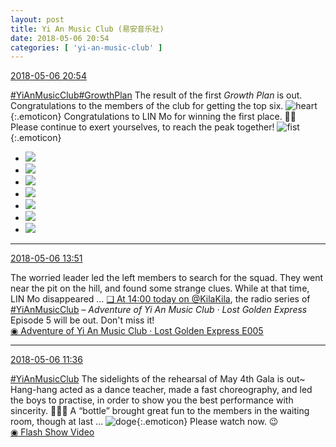 ```yaml
---
layout: post
title: Yi An Music Club (易安音乐社)
date: 2018-05-06 20:54
categories: [ 'yi-an-music-club' ]
---
```


<div class="weibo-info">
  <a href="https://weibo.com/6094546964/GfqTrDn5T">2018-05-06 20:54</a>
</div>

[#YiAnMusicClub](https://weibo.com/p/100808beae2e3e05b17b64f63ebedca39f19b2/super_index)[#GrowthPlan](https://weibo.com/p/100808fe7264e4339c41df171df3260846e152) The result of the first *Growth Plan* is out. Congratulations to the members of the club for getting the top six. ![heart](https://img.t.sinajs.cn/t4/appstyle/expression/ext/normal/8a/2018new_xin_org.png){:.emoticon} Congratulations to LIN Mo for winning the first place. 🥇👏 Please continue to exert yourselves, to reach the peak together! ![fist](https://img.t.sinajs.cn/t4/appstyle/expression/ext/normal/86/2018new_quantou_org.png){:.emoticon}

<!-- more -->

<ul class="weibo-pic-list-3">
  <li class="weibo-pic">
    <a href="http://wx4.sinaimg.cn/mw690/006Es64Aly1fr1wwxz30mj31400qon51.jpg"><img src="http://wx4.sinaimg.cn/thumb150/006Es64Aly1fr1wwxz30mj31400qon51.jpg"/></a>
  </li>
  <li class="weibo-pic">
    <a href="http://wx3.sinaimg.cn/mw690/006Es64Aly1fr1wwycs2uj30qo140jzb.jpg"><img src="http://wx3.sinaimg.cn/thumb150/006Es64Aly1fr1wwycs2uj30qo140jzb.jpg"/></a>
  </li>
  <li class="weibo-pic">
    <a href="http://wx1.sinaimg.cn/mw690/006Es64Aly1fr1wwys59fj30qo140n4c.jpg"><img src="http://wx1.sinaimg.cn/thumb150/006Es64Aly1fr1wwys59fj30qo140n4c.jpg"/></a>
  </li>
  <li class="weibo-pic">
    <a href="http://wx1.sinaimg.cn/mw690/006Es64Aly1fr1wx21y95j30qo141tfd.jpg"><img src="http://wx1.sinaimg.cn/thumb150/006Es64Aly1fr1wx21y95j30qo141tfd.jpg"/></a>
  </li>
  <li class="weibo-pic">
    <a href="http://wx4.sinaimg.cn/mw690/006Es64Aly1fr1wx19bdrj329o3ggqv9.jpg"><img src="http://wx4.sinaimg.cn/thumb150/006Es64Aly1fr1wx19bdrj329o3ggqv9.jpg"/></a>
  </li>
  <li class="weibo-pic">
    <a href="http://wx4.sinaimg.cn/mw690/006Es64Aly1fr1wx2ksjlj30qn1407c1.jpg"><img src="http://wx4.sinaimg.cn/thumb150/006Es64Aly1fr1wx2ksjlj30qn1407c1.jpg"/></a>
  </li>
  <li class="weibo-pic">
    <a href="http://wx4.sinaimg.cn/mw690/006Es64Aly1fr1wwwmstwj32kw3vcx6w.jpg"><img src="http://wx4.sinaimg.cn/thumb150/006Es64Aly1fr1wwwmstwj32kw3vcx6w.jpg"/></a>
  </li>
</ul>

---

<div class="weibo-info">
  <a href="https://weibo.com/6094546964/Gfo7WEo9I">2018-05-06 13:51</a>
</div>

The worried leader led the left members to search for the squad. They went near the pit on the hill, and found some strange clues. While at that time, LIN Mo disappeared … [❏ At 14:00 today on @KilaKila](http://t.cn/RueZITu), the radio series of [#YiAnMusicClub](https://weibo.com/p/100808beae2e3e05b17b64f63ebedca39f19b2/super_index) – *Adventure of Yi An Music Club · Lost Golden Express* Episode 5 will be out. Don't miss it!  
 [◉ Adventure of Yi An Music Club · Lost Golden Express E005](http://www.hongdoufm.com/room/1130160037927321641)

---

<div class="weibo-info">
  <a href="https://weibo.com/6094546964/GfneZ3caH">2018-05-06 11:36</a>
</div>

[#YiAnMusicClub](https://weibo.com/p/100808beae2e3e05b17b64f63ebedca39f19b2/super_index) The sidelights of the rehearsal of May 4th Gala is out~ Hang-hang acted as a dance teacher, made a fast choreography, and led the boys to practise, in order to show you the best performance with sincerity. 🎉💪🏻 A “bottle” brought great fun to the members in the waiting room, though at last … ![doge](https://img.t.sinajs.cn/t4/appstyle/expression/ext/normal/a1/2018new_doge02_org.png){:.emoticon} Please watch now. 😉  
[◉ Flash Show Video](https://www.miaopai.com/show/CXeWHj5Ot4bZQCuMDsoNqN1tGEGe8oPBxWzIZg__.htm)
